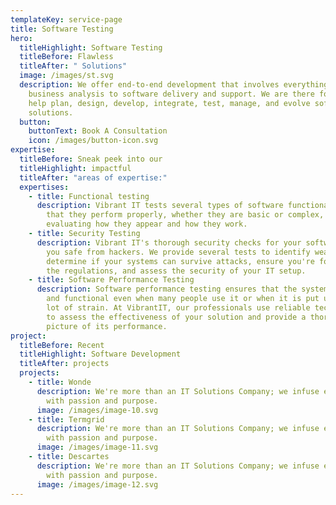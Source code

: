 ```yaml
---
templateKey: service-page
title: Software Testing
hero:
  titleHighlight: Software Testing
  titleBefore: Flawless
  titleAfter: " Solutions"
  image: /images/st.svg
  description: We offer end-to-end development that involves everything from
    business analysis to software delivery and support. We are there for you to
    help plan, design, develop, integrate, test, manage, and evolve software
    solutions.
  button:
    buttonText: Book A Consultation
    icon: /images/button-icon.svg
expertise:
  titleBefore: Sneak peek into our
  titleHighlight: impactful
  titleAfter: "areas of expertise:"
  expertises:
    - title: Functional testing
      description: Vibrant IT tests several types of software functionality to ensure
        that they perform properly, whether they are basic or complex, by
        evaluating how they appear and how they work.
    - title: Security Testing
      description: Vibrant IT's thorough security checks for your software will keep
        you safe from hackers. We provide several tests to identify weak points,
        determine if your systems can survive attacks, ensure you're following
        the regulations, and assess the security of your IT setup.
    - title: Software Performance Testing
      description: Software performance testing ensures that the system remains strong
        and functional even when many people use it or when it is put under a
        lot of strain. At VibrantIT, our professionals use reliable technologies
        to assess the effectiveness of your solution and provide a thorough
        picture of its performance.
project:
  titleBefore: Recent
  titleHighlight: Software Development
  titleAfter: projects
  projects:
    - title: Wonde
      description: We're more than an IT Solutions Company; we infuse every project
        with passion and purpose.
      image: /images/image-10.svg
    - title: Termgrid
      description: We're more than an IT Solutions Company; we infuse every project
        with passion and purpose.
      image: /images/image-11.svg
    - title: Descartes
      description: We're more than an IT Solutions Company; we infuse every project
        with passion and purpose.
      image: /images/image-12.svg
---
```

